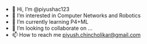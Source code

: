 - 👋 Hi, I’m @piyushac123
- 👀 I’m interested in Computer Networks and Robotics
- 🌱 I’m currently learning P4+ML
- 💞️ I’m looking to collaborate on ...
- 📫 How to reach me piyush.chincholikar@gmail.com

<!---
piyushac123/piyushac123 is a ✨ special ✨ repository because its `README.md` (this file) appears on your GitHub profile.
You can click the Preview link to take a look at your changes.
--->
